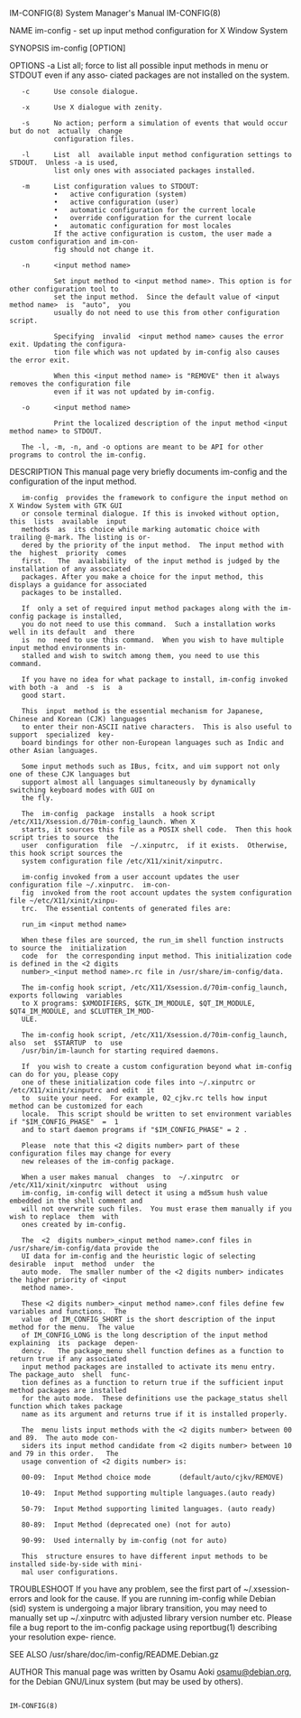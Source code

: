 IM-CONFIG(8)                            System Manager's Manual                           IM-CONFIG(8)

NAME
       im-config - set up input method configuration for X Window System

SYNOPSIS
       im-config [OPTION]

OPTIONS
       -a      List  all; force to list all possible input methods in menu or STDOUT even if any asso‐
               ciated packages are not installed on the system.

       -c      Use console dialogue.

       -x      Use X dialogue with zenity.

       -s      No action; perform a simulation of events that would occur but do not  actually  change
               configuration files.

       -l      List  all  available input method configuration settings to STDOUT.  Unless -a is used,
               list only ones with associated packages installed.

       -m      List configuration values to STDOUT:
               •   active configuration (system)
               •   active configuration (user)
               •   automatic configuration for the current locale
               •   override configuration for the current locale
               •   automatic configuration for most locales
               If the active configuration is custom, the user made a custom configuration and im-con‐
               fig should not change it.

       -n      <input method name>

               Set input method to <input method name>. This option is for other configuration tool to
               set the input method.  Since the default value of <input method name>  is  "auto",  you
               usually do not need to use this from other configuration script.

               Specifying  invalid  <input method name> causes the error exit. Updating the configura‐
               tion file which was not updated by im-config also causes the error exit.

               When this <input method name> is "REMOVE" then it always removes the configuration file
               even if it was not updated by im-config.

       -o      <input method name>

               Print the localized description of the input method <input method name> to STDOUT.

       The -l, -m, -n, and -o options are meant to be API for other programs to control the im-config.

DESCRIPTION
       This manual page very briefly documents im-config and the configuration of the input method.

       im-config  provides the framework to configure the input method on X Window System with GTK GUI
       or console terminal dialogue. If this is invoked without option,  this  lists  available  input
       methods  as  its choice while marking automatic choice with trailing @-mark. The listing is or‐
       dered by the priority of the input method.  The input method with the  highest  priority  comes
       first.   The  availability  of the input method is judged by the installation of any associated
       packages. After you make a choice for the input method, this displays a guidance for associated
       packages to be installed.

       If  only a set of required input method packages along with the im-config package is installed,
       you do not need to use this command.  Such a installation works well in its default  and  there
       is  no  need to use this command.  When you wish to have multiple input method environments in‐
       stalled and wish to switch among them, you need to use this command.

       If you have no idea for what package to install, im-config invoked with both -a  and  -s  is  a
       good start.

       This  input  method is the essential mechanism for Japanese, Chinese and Korean (CJK) languages
       to enter their non-ASCII native characters.  This is also useful to  support  specialized  key‐
       board bindings for other non-European languages such as Indic and other Asian languages.

       Some input methods such as IBus, fcitx, and uim support not only one of these CJK languages but
       support almost all languages simultaneously by dynamically switching keyboard modes with GUI on
       the fly.

       The  im-config  package  installs  a hook script /etc/X11/Xsession.d/70im-config_launch. When X
       starts, it sources this file as a POSIX shell code.  Then this hook script tries to source  the
       user  configuration  file  ~/.xinputrc,  if it exists.  Otherwise, this hook script sources the
       system configuration file /etc/X11/xinit/xinputrc.

       im-config invoked from a user account updates the user configuration file ~/.xinputrc.  im-con‐
       fig  invoked from the root account updates the system configuration file ~/etc/X11/xinit/xinpu‐
       trc.  The essential contents of generated files are:

       run_im <input method name>

       When these files are sourced, the run_im shell function instructs to source the  initialization
       code  for  the corresponding input method. This initialization code is defined in the <2 digits
       number>_<input method name>.rc file in /usr/share/im-config/data.

       The im-config hook script, /etc/X11/Xsession.d/70im-config_launch, exports following  variables
       to X programs: $XMODIFIERS, $GTK_IM_MODULE, $QT_IM_MODULE, $QT4_IM_MODULE, and $CLUTTER_IM_MOD‐
       ULE.

       The im-config hook script, /etc/X11/Xsession.d/70im-config_launch, also  set  $STARTUP  to  use
       /usr/bin/im-launch for starting required daemons.

       If  you wish to create a custom configuration beyond what im-config can do for you, please copy
       one of these initialization code files into ~/.xinputrc or /etc/X11/xinit/xinputrc and edit  it
       to  suite your need.  For example, 02_cjkv.rc tells how input method can be customized for each
       locale.  This script should be written to set environment variables if "$IM_CONFIG_PHASE"  =  1
       and to start daemon programs if "$IM_CONFIG_PHASE" = 2 .

       Please  note that this <2 digits number> part of these configuration files may change for every
       new releases of the im-config package.

       When a user makes manual  changes  to  ~/.xinputrc  or  /etc/X11/xinit/xinputrc  without  using
       im-config, im-config will detect it using a md5sum hush value embedded in the shell comment and
       will not overwrite such files.  You must erase them manually if you wish to replace  them  with
       ones created by im-config.

       The  <2  digits number>_<input method name>.conf files in /usr/share/im-config/data provide the
       UI data for im-config and the heuristic logic of selecting desirable  input  method  under  the
       auto mode.  The smaller number of the <2 digits number> indicates the higher priority of <input
       method name>.

       These <2 digits number>_<input method name>.conf files define few variables and functions.  The
       value  of IM_CONFIG_SHORT is the short description of the input method for the menu.  The value
       of IM_CONFIG_LONG is the long description of the input method  explaining  its  package  depen‐
       dency.   The package_menu shell function defines as a function to return true if any associated
       input method packages are installed to activate its menu entry.  The package_auto  shell  func‐
       tion defines as a function to return true if the sufficient input method packages are installed
       for the auto mode.  These definitions use the package_status shell function which takes package
       name as its argument and returns true if it is installed properly.

       The  menu lists input methods with the <2 digits number> between 00 and 89.  The auto mode con‐
       siders its input method candidate from <2 digits number> between 10 and 79 in this order.   The
       usage convention of <2 digits number> is:

       00-09:  Input Method choice mode       (default/auto/cjkv/REMOVE)

       10-49:  Input Method supporting multiple languages.(auto ready)

       50-79:  Input Method supporting limited languages. (auto ready)

       80-89:  Input Method (deprecated one) (not for auto)

       90-99:  Used internally by im-config (not for auto)

       This  structure ensures to have different input methods to be installed side-by-side with mini‐
       mal user configurations.

TROUBLESHOOT
       If you have any problem, see the first part of ~/.xsession-errors and look for the  cause.   If
       you  are  running im-config while Debian (sid) system is undergoing a major library transition,
       you may need to manually set up ~/.xinputrc with adjusted library version number  etc.   Please
       file  a bug report to the im-config package using reportbug(1) describing your resolution expe‐
       rience.

SEE ALSO
       /usr/share/doc/im-config/README.Debian.gz

AUTHOR
       This manual page was written by Osamu Aoki <osamu@debian.org>, for the Debian GNU/Linux  system
       (but may be used by others).

                                                                                          IM-CONFIG(8)
